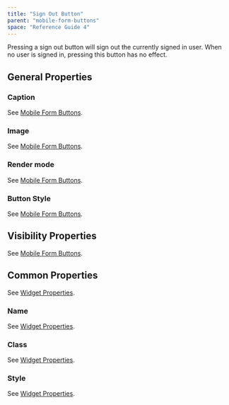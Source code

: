 ```yaml
---
title: "Sign Out Button"
parent: "mobile-form-buttons"
space: "Reference Guide 4"
---
```

Pressing a sign out button will sign out the currently signed in user. When no user is signed in, pressing this button has no effect.

## General Properties

### Caption

See [Mobile Form Buttons](mobile-form-buttons).

### Image

See [Mobile Form Buttons](mobile-form-buttons).

### Render mode

See [Mobile Form Buttons](mobile-form-buttons).

### Button Style

See [Mobile Form Buttons](mobile-form-buttons).

## Visibility Properties

See [Mobile Form Buttons](mobile-form-buttons).

## Common Properties

See [Widget Properties](widget-properties).

### Name

See [Widget Properties](widget-properties).

### Class

See [Widget Properties](widget-properties).

### Style

See [Widget Properties](widget-properties).
